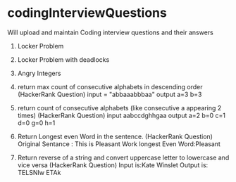 # codingInterviewQuestions
Will upload and maintain Coding interview questions and their answers
1) Locker Problem
2) Locker Problem with deadlocks
3) Angry Integers
4) return max count of consecutive alphabets in descending order           (HackerRank Question)
    input = "abbaaabbbaa"
    output a=3
           b=3
5) return count of consecutive alphabets  (like consecutive a appearing 2 times)      (HackerRank Question)
input aabccdghhgaa
output    a=2 
          b=0
          c=1
          d=0
          g=0
          h=1
6) Return Longest even Word in the sentence.          (HackerRank Question)
    Original Sentance : This is Pleasant Work 
    longest Even Word:Pleasant

7) Return reverse of a string and convert uppercase letter to lowercase and vice versa    (HackerRank Question)
    Input is:Kate Winslet
    Output is: TELSNIw ETAk
